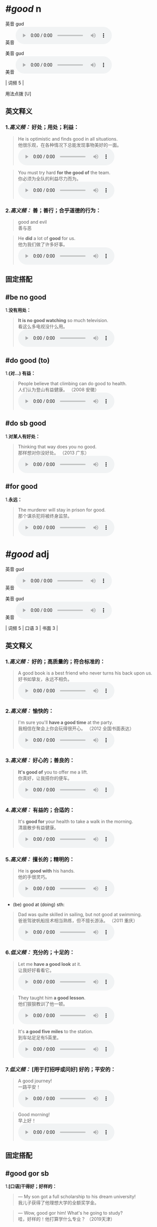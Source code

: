 # ***\#good*** n
英音 ɡʊd  
英音
<audio src="./media/good-B.aac" controls="controls"></audio>

美音 ɡʊd  
美音
<audio src="./media/good.aac" controls="controls"></audio>



| 词频 5 |  

用法点拨  [U]

英文释义
---
### 1.*高义频：* **好处；用处；利益：**  

 > He is optimistic and finds good in all situations.  
 > 他很乐观，在各种情况下总能发现事物美好的一面。    
<audio src="./media/good-12.aac" controls="controls"></audio>

 > You must try hard **for the good of** the team.   
 > 你必须为全队的利益尽力而为。    
<audio src="./media/good-13.aac" controls="controls"></audio>

### 2.*高义频：* **善；善行；合乎道德的行为：**  

 > good and evil  
 > 善与恶    

 > He **did** a lot of **good** for us.  
 > 他为我们做了许多好事。    
<audio src="./media/good-14.aac" controls="controls"></audio>


固定搭配
---
## \#be no good
1.**没有用处：**  

 > **It is no good watching** so much television.  
 > 看这么多电视没什么用。    
<audio src="./media/good-15.aac" controls="controls"></audio>

## \#do good (to)
1.**(对…) 有益：**  

 > People believe that climbing can do good to health.  
 > 人们认为登山有益健康。  （2008 安徽）  
<audio src="./media/good-16.aac" controls="controls"></audio>

## \#do sb good
1.**对某人有好处：**  

 > Thinking that way does you no good.  
 > 那样想对你没好处。  （2013 广东）  
<audio src="./media/good-17.aac" controls="controls"></audio>

## \#for good
1.**永远：**  

 > The murderer will stay in prison for good.  
 > 那个谋杀犯将被终身监禁。    
<audio src="./media/good-18.aac" controls="controls"></audio>


# ***\#good*** adj
英音 ɡʊd  
英音
<audio src="./media/good-B.aac" controls="controls"></audio>

美音 ɡʊd  
美音
<audio src="./media/good.aac" controls="controls"></audio>



| 词频 5 | 口语 3 | 书面 3 |  

英文释义
---
### 1.*高义频：* **好的；高质量的；符合标准的：**  

 > A good book is a best friend who never turns his back upon us.   
 > 好书如挚友，永远不相负。    
<audio src="./media/good-1.aac" controls="controls"></audio>

### 2.*高义频：* **愉快的：**  

 > I'm sure you'll **have a good time** at the party.  
 > 我相信在聚会上你会玩得很开心。  （2012 全国书面表达）  
<audio src="./media/good-2.aac" controls="controls"></audio>

### 3.*高义频：* **好心的；善良的：**  

 > **It's good of** you to offer me a lift.  
 > 你真好，让我搭你的便车。    
<audio src="./media/good-3.aac" controls="controls"></audio>

### 4.*高义频：* **有益的；合适的：**  

 > It's **good for** your health to take a walk in the morning.  
 > 清晨散步有益健康。    
<audio src="./media/It’s good for your health to take a walk in the morning_AAC.aac" controls="controls"></audio>

### 5.*高义频：* **擅长的；精明的：**  

 > He is **good with** his hands.  
 > 他的手很灵巧。    
<audio src="./media/good-5.aac" controls="controls"></audio>

- (be) good at (doing) sth:

 > Dad was quite skilled in sailing, but not good at swimming.   
 > 爸爸驾驶帆船技术相当熟练，但不擅长游泳。  （2011 重庆）  
<audio src="./media/good-6.aac" controls="controls"></audio>

### 6.*低义频：* **充分的；十足的：**  

 > Let me **have a good look** at it.  
 > 让我好好看看它。    
<audio src="./media/good-7.aac" controls="controls"></audio>

 > They taught him **a good lesson**.  
 > 他们狠狠教训了他一顿。    
<audio src="./media/good-8.aac" controls="controls"></audio>

 > It's **a good five miles** to the station.  
 > 到车站足足有5英里。    
<audio src="./media/good-9.aac" controls="controls"></audio>

### 7.*低义频：* **[用于打招呼或问好] 好的；平安的：**  

 > A good journey!  
 > 一路平安！    
<audio src="./media/good-10.aac" controls="controls"></audio>

 > Good morning!  
 > 早上好！    
<audio src="./media/good-11morning.mp3" controls="controls"></audio>


固定搭配
---
## \#good gor sb
1.**[口语]干得好；好样的：**  

 > — My son got a full scholarship to his dream university!  
 > 我儿子获得了他理想大学的全额奖学金。    

 > — Wow, good gor him! What's he going to study?  
 > 哇，好样的！他打算学什么专业？  （2019天津）  


